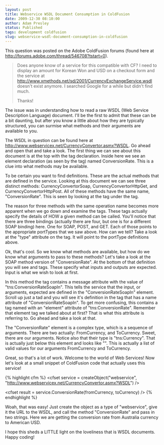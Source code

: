 ```yaml
---
layout: post
title: Webservice WSDL Document Consumption in ColdFusion
date: 2009-12-30 08:10:00
author: Adam Presley
status: Published
tags: development coldfusion
slug: webservice-wsdl-document-consumption-in-coldfusion
---
```

This question was posted on the Adobe ColdFusion forums (found here at
<http://forums.adobe.com/thread/546708?tstart=0>).

> Does anyone know of a service for this compatible with CF? I need to
> display an amount for Korean Won and USD on a checkout form and the
> service at
> http://www.xmethods.net/sd/2001/CurrencyExchangeService.wsdl doesn't
> exist anymore. I searched Google for a while but didn't find much.
>
> Thanks!

The issue was in understanding how to read a raw WSDL (Web Service
Description Language) document. I'll be the first to admit that these
can be a bit daunting, but after you know a little about how they are
typically structured, you can surmise what methods and their arguments
are available to you.

The WSDL in question can be found here at
<http://www.webservicex.net/CurrencyConvertor.asmx?WSDL>. Go ahead and
open that and take a look. The first thing we can see about this
document is at the top with the tag declaration. Inside here we see an
element declaration (as seen by the tag) named ConversionRate. This is a
clue into what methods may be available.

To be certain you want to find definitions. These are the actual methods
that are defined in the service. Looking at this document we can see
three distinct methods: CurrencyConvertorSoap, CurrencyConvertorHttpGet,
and CurrencyConvertorHttpPost. All of these methods have the same name,
"ConversionRate". This is seen by looking at the tag under the tag.

The reason for three methods with the same operation name becomes more
apparent when we go down and examine the tags. These tags actually
specify the details of HOW a given method can be called. You'll notice
that there are three bindings (actually there are four, but one is for a
different SOAP binding) here. One for SOAP, POST, and GET. Each of those
points to the appropriate portTypes that we saw above. How can we tell?
Take a look at the "type" attribute on the tag. It will point to the
portType definitions above.

Ok, that's cool. So we know what methods are available, but how do we
know what arguments to pass to these methods? Let's take a look at the
SOAP method version of "ConversionRate". At the bottom of that
definition you will see and tags. These specify what inputs and outputs
are expected. Input is what we wish to look at first.

In this method the tag contains a message attribute with the value of
"tns:ConversionRateSoapIn". This tells the service that the input, or
arguments, expected are defined in the "ConversionRateSoapIn" element.
Scroll up just a tad and you will see it's definition in the tag that
has a name attribute of "ConversionRateSoapIn". To get more confusing,
this contains a tag named with an "element" attribute of
"tns:ConversionRate". Remember that element tag we talked about at
first? That is what this attribute is referring to. Go ahead and take a
look at that.

The "ConversionRate" element is a complex type, which is a sequence of
arguments. There are two actually: FromCurrency, and ToCurrency. Sweet,
there are our arguments. Notice also that their type is "tns:Currency".
That is actually just below this element and looks like "". This is
actually a list of valid values for our arguments FromCurrency and
ToCurrency.

Great, so that's a lot of work. Welcome to the world of Web Services!
Now let's look at a small snippet of ColdFusion code that actually uses
this service!

{% highlight cfm %}
<cfset service = createObject("webservice", "http://www.webservicex.net/CurrencyConvertor.asmx?WSDL") />

<cfset fromCurrency = "AUD" />
<cfset toCurrency = "USD" />

<cfset result = service.ConversionRate(fromCurrency, toCurrency) />
<cfdump var="#result#" />
{% endhighlight %}

Woah, that was easy! Just create the object as a type of "webservice",
give it the URL to the WSDL, and call the method "ConversionRate" and
pass in two strings. Here we are getting the conversion rate from
Australia currency to American USD.

I hope this sheds a LITTLE light on the loveliness that is WSDL
documents. Happy coding!
